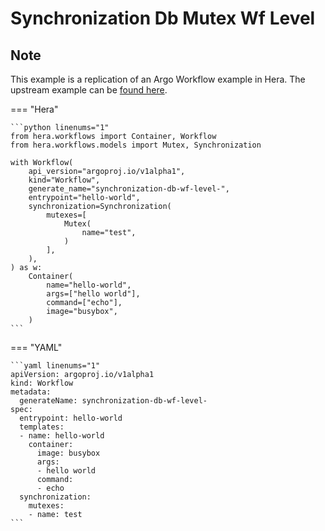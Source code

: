 # Synchronization Db Mutex Wf Level

## Note

This example is a replication of an Argo Workflow example in Hera.
The upstream example can be [found here](https://github.com/argoproj/argo-workflows/blob/main/examples/synchronization-db-mutex-wf-level.yaml).




=== "Hera"

    ```python linenums="1"
    from hera.workflows import Container, Workflow
    from hera.workflows.models import Mutex, Synchronization

    with Workflow(
        api_version="argoproj.io/v1alpha1",
        kind="Workflow",
        generate_name="synchronization-db-wf-level-",
        entrypoint="hello-world",
        synchronization=Synchronization(
            mutexes=[
                Mutex(
                    name="test",
                )
            ],
        ),
    ) as w:
        Container(
            name="hello-world",
            args=["hello world"],
            command=["echo"],
            image="busybox",
        )
    ```

=== "YAML"

    ```yaml linenums="1"
    apiVersion: argoproj.io/v1alpha1
    kind: Workflow
    metadata:
      generateName: synchronization-db-wf-level-
    spec:
      entrypoint: hello-world
      templates:
      - name: hello-world
        container:
          image: busybox
          args:
          - hello world
          command:
          - echo
      synchronization:
        mutexes:
        - name: test
    ```

